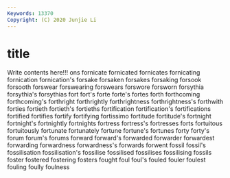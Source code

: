 ```yaml
---
Keywords: 13370
Copyright: (C) 2020 Junjie Li
---
```


# title

Write contents here!!!
ons 
fornicate 
fornicated 
fornicates 
fornicating 
fornication 
fornication's 
forsake 
forsaken 
forsakes
forsaking 
forsook 
forsooth 
forswear 
forswearing 
forswears 
forswore 
forsworn 
forsythia 
forsythia's
forsythias 
fort 
fort's 
forte 
forte's 
fortes 
forth 
forthcoming 
forthcoming's 
forthright
forthrightly 
forthrightness 
forthrightness's 
forthwith 
forties 
fortieth 
fortieth's 
fortieths 
fortification 
fortification's
fortifications 
fortified 
fortifies 
fortify 
fortifying 
fortissimo 
fortitude 
fortitude's 
fortnight 
fortnight's
fortnightly 
fortnights 
fortress 
fortress's 
fortresses 
forts 
fortuitous 
fortuitously 
fortunate 
fortunately
fortune 
fortune's 
fortunes 
forty 
forty's 
forum 
forum's 
forums 
forward 
forward's
forwarded 
forwarder 
forwardest 
forwarding 
forwardness 
forwardness's 
forwards 
forwent 
fossil 
fossil's
fossilisation 
fossilisation's 
fossilise 
fossilised 
fossilises 
fossilising 
fossils 
foster 
fostered 
fostering
fosters 
fought 
foul 
foul's 
fouled 
fouler 
foulest 
fouling 
foully 
foulness
